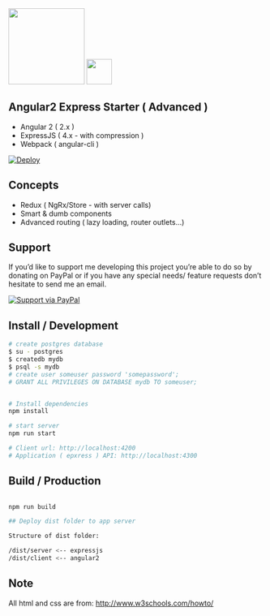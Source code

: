 <img width="150" src="https://i.cloudup.com/zfY6lL7eFa-3000x3000.png" />
<img width="50" src="https://angular.io/resources/images/logos/angular2/angular.svg" />

## Angular2 Express Starter ( Advanced )

- Angular 2 ( 2.x )
- ExpressJS ( 4.x - with compression )
- Webpack ( angular-cli )

[![Deploy](https://www.herokucdn.com/deploy/button.png)](https://heroku.com/deploy)

## Concepts

- Redux ( NgRx/Store - with server calls)
- Smart & dumb components
- Advanced routing ( lazy loading, router outlets...)

## Support

If you’d like to support me developing this project you’re able to do so by donating on PayPal or if you have any special needs/ feature requests don’t hesitate to send me an email.

[![Support via PayPal](https://cdn.rawgit.com/twolfson/paypal-github-button/1.0.0/dist/button.svg)](https://www.paypal.me/ngsemantic)


## Install / Development

```bash
# create postgres database
$ su - postgres
$ createdb mydb
$ psql -s mydb
# create user someuser password 'somepassword';
# GRANT ALL PRIVILEGES ON DATABASE mydb TO someuser;


# Install dependencies
npm install

# start server
npm run start

# Client url: http://localhost:4200
# Application ( epxress ) API: http://localhost:4300
```

## Build / Production

```bash

npm run build

## Deploy dist folder to app server

Structure of dist folder:

/dist/server <-- expressjs
/dist/client <-- angular2

```

## Note

All html and css are from: http://www.w3schools.com/howto/


